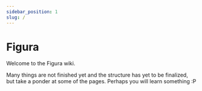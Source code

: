 ```yaml
---
sidebar_position: 1
slug: /
---
```


# Figura

Welcome to the Figura wiki.

Many things are not finished yet and the structure has yet to be finalized, but take a ponder at some of the pages. Perhaps you will learn something :P
